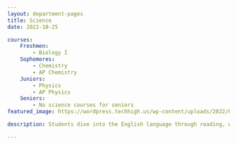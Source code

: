 ```yaml
---
layout: department-pages
title: Science
date: 2022-10-25

courses:
    Freshmen: 
        - Biology I
    Sophomores:
        - Chemistry 
        - AP Chemistry 
    Juniors:
        - Physics
        - AP Physics
    Seniors:
        - No science courses for seniors
featured_image: https://wordpress.techhigh.us/wp-content/uploads/2022/03/science-image.jpg

description: Students dive into the English language through reading, writing, and theory.

---
```


